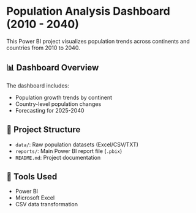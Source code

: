 # Population Analysis Dashboard (2010 - 2040)

This Power BI project visualizes population trends across continents and countries from 2010 to 2040.

## 📊 Dashboard Overview

The dashboard includes:
- Population growth trends by continent
- Country-level population changes
- Forecasting for 2025-2040


## 📁 Project Structure

- `data/`: Raw population datasets (Excel/CSV/TXT)
- `reports/`: Main Power BI report file (`.pbix`)
- `README.md`: Project documentation

## 🔧 Tools Used

- Power BI
- Microsoft Excel
- CSV data transformation

